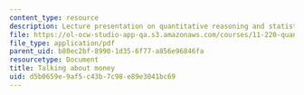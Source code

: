 ```yaml
---
content_type: resource
description: Lecture presentation on quantitative reasoning and statistical methods.
file: https://ol-ocw-studio-app-qa.s3.amazonaws.com/courses/11-220-quantitative-reasoning-statistical-methods-for-planners-i-spring-2009/d5b0659e9af5c43b7c98e89e3041bc69_MIT11_220s09_lec21.pdf
file_type: application/pdf
parent_uid: b80ec2bf-8990-1d35-6f77-a856e96846fa
resourcetype: Document
title: Talking about money
uid: d5b0659e-9af5-c43b-7c98-e89e3041bc69
---
```

